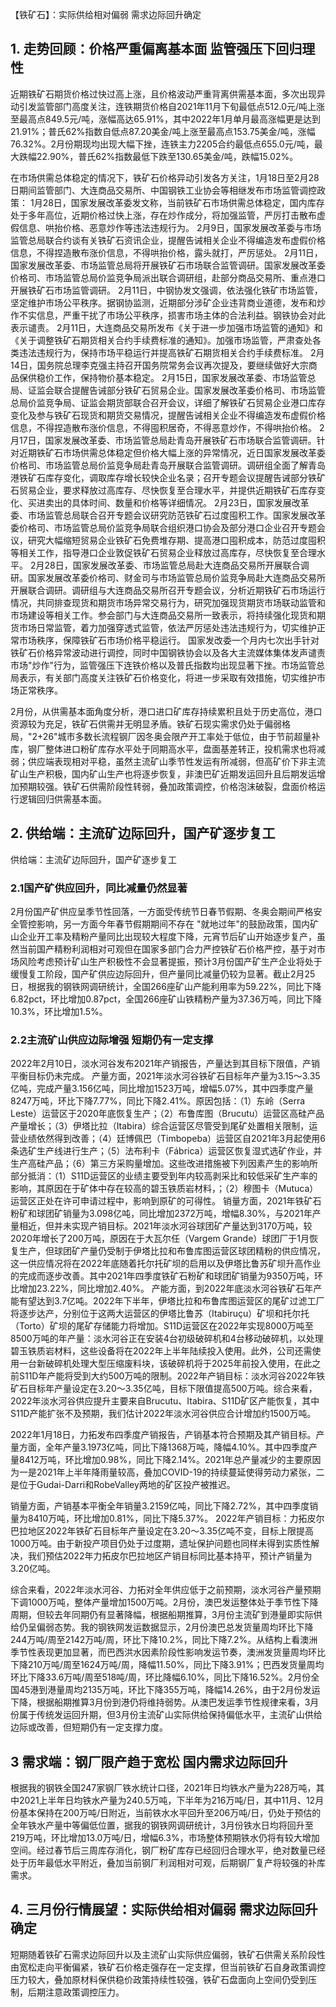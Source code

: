 【铁矿石】：实际供给相对偏弱 需求边际回升确定

## 1. 走势回顾：价格严重偏离基本面 监管强压下回归理性
近期铁矿石期货价格过快过高上涨，且价格波动严重背离供需基本面，多次出现异动引发监管部门高度关注，连铁期货价格自2021年11月下旬最低点512.0元/吨上涨至最高点849.5元/吨，涨幅高达65.91%，其中2022年1月单月最高涨幅更是达到21.91%；普氏62%指数自低点87.20美金/吨上涨至最高点153.75美金/吨，涨幅76.32%。2月份期现均出现大幅下挫，连铁主力2205合约最低点655.0元/吨，最大跌幅22.90%，普氏62%指数最低下跌至130.65美金/吨，跌幅15.02%。

在市场供需总体稳定的情况下，铁矿石价格异动引发各方关注，1月18日至2月28日期间监管部门、大连商品交易所、中国钢铁工业协会等相继发布市场监管调控政策：
1月28日，国家发展改革委发文称，当前铁矿石市场供需总体稳定，国内库存处于多年高位，近期价格过快上涨，存在炒作成分，将加强监管，严厉打击散布虚假信息、哄抬价格、恶意炒作等违法违规行为。
2月9日，国家发展改革委与市场监管总局联合约谈有关铁矿石资讯企业，提醒告诫相关企业不得编造发布虚假价格信息，不得捏造散布涨价信息，不得哄抬价格，露头就打，严厉惩处。
2月11日，国家发展改革委、市场监管总局将开展铁矿石市场联合监管调研。国家发展改革委价格司、市场监管总局价监竞争局派出联合调研组，赴部分商品交易所、重点港口开展铁矿石市场监管调研。
2月11日，中钢协发文强调，依法强化铁矿市场监管，坚定维护市场公平秩序。据钢协监测，近期部分涉矿企业违背商业道德，发布和炒作不实信息，严重干扰了市场公平秩序，损害市场主体的合法利益。钢铁协会对此表示谴责。
2月11日，大连商品交易所发布《关于进一步加强市场监管的通知》和《关于调整铁矿石期货相关合约手续费标准的通知》。加强市场监管，严肃查处各类违法违规行为，保持市场平稳运行并提高铁矿石期货相关合约手续费标准。
2月14日，国务院总理李克强主持召开国务院常务会议再次提及，要继续做好大宗商品保供稳价工作，保持物价基本稳定。
2月15日，国家发展改革委、市场监管总局、证监会联合提醒告诫部分铁矿石贸易企业。国家发展改革委价格司、市场监管总局价监竞争局、证监会期货部联合召开会议，详细了解铁矿石贸易企业港口库存变化及参与铁矿石现货和期货交易情况，提醒告诫相关企业不得编造发布虚假价格信息，不得捏造散布涨价信息，不得囤积居奇，不得恶意炒作，不得哄抬价格。
2月17日，国家发展改革委、市场监管总局赴青岛开展铁矿石市场联合监管调研。针对近期铁矿石市场供需总体稳定但价格大幅上涨的异常情况，近日国家发展改革委价格司、市场监管总局价监竞争局赴青岛开展联合监管调研。调研组全面了解青岛港铁矿石库存变化，调取库存增长较快企业名录；召开专题会议提醒告诫部分铁矿石贸易企业，要求释放过高库存、尽快恢复至合理水平，并提供近期铁矿石库存变化、买进卖出的具体时间、数量和价格等详细情况。
2月23日，国家发展改革委、市场监管总局联合召开专题会议研究防范铁矿石过度囤积工作。国家发展改革委价格司、市场监管总局价监竞争局联合组织港口协会及部分港口企业召开专题会议，研究大幅缩短贸易企业铁矿石免费堆存期、提高港口囤积成本，防范过度囤积等相关工作，指导港口企业敦促铁矿石贸易企业释放过高库存，尽快恢复至合理水平。
2月28日，国家发展改革委、市场监管总局赴大连商品交易所开展联合调研。国家发展改革委价格司、财金司与市场监管总局价监竞争局赴大连商品交易所开展联合调研。调研组与大连商品交易所召开专题会议，分析近期铁矿石市场运行情况，共同排查现货和期货市场异常交易行为，研究加强现货期货市场联动监管和市场建设等相关工作。参会部门与大连商品交易所一致表示，将持续强化现货和期货市场日常监管，着力加强穿透式监管，依法严厉惩处违法违规行为，切实维护正常市场秩序，保障铁矿石市场价格平稳运行。
国家发改委一个月内七次出手针对铁矿石价格异常波动进行调控，同时中国钢铁协会以及各大主流媒体集体发声谴责市场"炒作"行为，监管强压下连铁价格以及普氏指数均出现显著下挫。市场监管总局表示，有关部门高度关注铁矿石价格变化，将进一步采取有效措施，切实维护市场正常秩序。

2月份，从供需基本面角度分析，港口进口矿库存持续累积且处于历史高位，港口资源较为充足，铁矿石供需并无明显矛盾。铁矿石现实需求仍处于偏弱格局，"2+26"城市多数长流程钢厂因冬奥会限产开工率处于低位，由于节前超量补库，钢厂整体进口粉矿库存水平处于同期高水平，盘面基差转正，投机需求也将减弱；供应端表现相对平稳，虽然主流矿山季节性发运有所减弱，但高矿价下非主流矿山生产积极，国内矿山生产也将逐步恢复，非澳巴矿近期发运回升且后期发运增加预期较强。铁矿石供需阶段性转弱，叠加政策调控，价格泡沫破裂，盘面价格运行逻辑回归供需基本面。

## 2.  供给端：主流矿边际回升，国产矿逐步复工
供给端：主流矿边际回升，国产矿逐步复工

### 2.1国产矿供应回升，同比减量仍然显著
2月份国产矿供应呈季节性回落，一方面受传统节日春节假期、冬奥会期间严格安全管控影响，另一方面今年春节假期期间不存在
"就地过年"的鼓励政策，国内矿山企业开工率及精粉产量同比出现较大程度下降，元宵节后矿山开始逐步复产，虽然当前国产精粉利润相对可观但在国家多部门合力严控铁矿石价格严控，基于对市场风险考虑预计矿山生产积极性不会显著提振，预计3月份国产矿生产企业将处于缓慢复工阶段，国产矿供应边际回升，但产量同比减量仍较为显著。截止2月25日，根据我的钢铁网调研统计，全国266座矿山产能利用率为59.22%，同比下降6.82pct，环比增加0.87pct，全国266座矿山铁精粉产量为37.36万吨，同比下降10.3%，环比增加1.5%。

### 2.2主流矿山供应边际增强 短期仍有一定支撑
2022年2月10日，淡水河谷发布2021年产销报告，产量达到其目标下限值，产销平衡目标仍未完成。
产量方面，2021年淡水河谷铁矿石目标年产量为3.15～3.35亿吨，完成产量3.156亿吨，同比增加1523万吨，增幅5.07%，其中四季度产量8247万吨，环比下降7.77%，同比下降2.41%。原因包括：（1）东岭（Serra
Leste）运营区于2020年底恢复生产；（2）布鲁库图（Brucutu）运营区高硅产品产量增长；（3）伊塔比拉（Itabira）综合运营区尽管受到尾矿处置相关限制，运营业绩依然得到改善；（4）廷博佩巴（Timbopeba）运营区自2021年3月起使用6条选矿生产线进行生产；（5）法布利卡（Fábrica）运营区恢复湿式选矿作业，并生产高硅产品；（6）第三方采购量增加。这些改进措施被下列因素产生的影响所部分抵消：（1）S11D运营区的业绩主要受到年内较高剥采比和较低采矿生产率的影响，其原因在于矿体中存在较高的碧玉铁质岩材料，；（2）穆图卡（Mutuca）运营区正处在许可申请过程中，影响到原矿的可得性。
销量方面，2021年铁矿石粉矿和球团矿销量为3.098亿吨，同比增加2372万吨，增幅8.30%，与2021年产量相近，但并未实现产销目标。2021年淡水河谷球团矿产量达到3170万吨，较2020年增长了200万吨，原因在于大瓦尔任（Vargem
Grande）球团厂于1月恢复生产，但球团矿产量仍受制于伊塔比拉和布鲁库图运营区球团精粉的供应情况，这一供应情况将在2022年底随着托尔托矿坝的启用以及伊塔比鲁苏矿坝升高作业的完成而逐步改善。其中2021年四季度铁矿石粉矿和球团矿销量为9350万吨，环比增加23.22%，同比增加2.40%。
产能方面，到2022年底淡水河谷铁矿石年产能有望达到3.7亿吨。2022年下半年，伊塔比拉和布鲁库图运营区的尾矿过滤工厂将逐步达产，分别位于这两大运营区的伊塔比鲁苏（Itabiruçu）矿坝和托尔托（Torto）矿坝的尾矿存储能力将增加。S11D运营区在2022年实现8000万吨至8500万吨的年产量：淡水河谷正在安装4台初级破碎机和4台移动破碎机，以处理碧玉铁质岩材料，这些设备将在2022年上半年陆续投入使用。此外，公司还需使用一台新破碎机处理大型压缩废料块，该破碎机将于2025年前投入使用，在此之前S11D年产能将受到大约500万吨的限制。2022年产销目标：淡水河谷2022年铁矿石目标年产量设定在3.20～3.35亿吨，目标下限值提高500万吨。综合来看，2022年淡水河谷供应提升主要来自Brucutu、Itabira、S11D矿区产能恢复，其中S11D产能扩张不及预期，我们估计2022年淡水河谷供应合计增加约1500万吨。

2022年1月18日，力拓发布四季度产销报告，产销基本符合预期及其产销目标。产量方面，全年产量3.1973亿吨，同比下降1368万吨，降幅4.10%。其中四季度产量8412万吨，环比增加0.98%，同比下降2.14%。2021年总产量减少的主要原因为一是2021年上半年降雨量较高，叠加COVID-19的持续蔓延使得劳动力紧张，二是位于Gudai-Darri和RobeValley两地的矿区投产被推迟。

销量方面，产销基本平衡全年销量3.2159亿吨，同比下降2.72%，其中四季度销量为8410万吨，环比增加0.81%，同比下降5.37%。
2022年产销目标：力拓皮尔巴拉地区2022年铁矿石目标年产量设定在3.20～3.35亿吨不变，目标上限提高1000万吨。由于新投产项目仍处于过度期，遗址保护问题也同样未得到实质性解决，我们预估2022年力拓皮尔巴拉地区产销目标同比基本持平，预计产销量为3.20亿吨。

综合来看，2022年淡水河谷、力拓对全年供应低于之前预期，淡水河谷产量预期下调1000万吨，整体产量增加1500万吨。2月份，澳巴发运整体处于季节性下降周期，但较去年同期仍有显著降幅，根据船期推算，3月份主流矿到港量即实际供给仍呈偏弱态势。我的钢铁网发运数据显示，2月份澳巴总发货量周均环比下降244万吨/周至2142万吨/周，环比下降10.2%，同比下降7.2%。从结构上看澳洲季节性表现更加显著，而巴西洪水因素阶段性影响发运节奏，澳洲发货量周均环比下降210万吨/周至1624万吨/周，降幅11.50%，同比下降3.91%；巴西发货量周均环比下降33.6万吨/周至518吨/周，环比降幅6.10%，同比下降16.52%。2月份全国45港到港量周均2135万吨，环比下降355万吨，降幅14.26%，由于2月份发运下降，根据船期推算3月份到港仍将维持弱势。从澳巴发运季节性规律来看，3月份属于传统发运回升期，但3月份主流矿山实际供给保持偏低水平，主流矿山供给边际或改善，但短期仍有一定支撑力度。

## 3 需求端：钢厂限产趋于宽松 国内需求边际回升
根据我的钢铁全国247家钢厂铁水统计口径，2021年日均铁水产量为228万吨，其中2021上半年日均铁水产量为240.5万吨，下半年为216万吨/日，其中11月、12月份基本保持在200万吨/日附近，当前铁水水平回升至206万吨/日，仍处于预估的全年铁水产量中等偏低位置，据我的钢铁网调研统计，3月份铁水日均将回升至219万吨，环比增加13.0万吨/日，增幅6.3%，市场整体预期铁水仍将有较大增加空间。经过春节后三周库存消化，钢厂粉矿库存已经回归合理水平，绝对数量已经处于历年最低水平附近，叠加当前钢厂利润相对可观，后期钢厂复产将较强的补库需求。

## 4. 三月份行情展望：实际供给相对偏弱 需求边际回升确定
短期随着铁矿石需求边际回升以及主流矿山实际供应偏弱，铁矿石供需关系阶段性由宽松走向平衡偏紧，铁矿石价格走强存在一定支撑，但当前铁矿石自身政策调控压力较大，叠加原材料保供稳价政策持续性较强，铁矿石盘面向上空间仍受到压制，后期注意政策调控压力。
